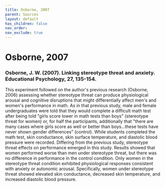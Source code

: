 ```yaml
---
title: Osborne, 2007
parent: Sources
layout: default
has_children: false
nav_order: 
nav_exclude: true
---
```


# Osborne, 2007

### Osborne, J. W. (2007). Linking stereotype threat and anxiety. Educational Psychology, 27, 135-154.

This experiment followed on the author's previous research (Osborne, 2006) assessing whether stereotype threat can produce physiological arousal and cognitive disruptions that might differentially affect men's and women's performance in math. As in that previous study, male and female undergraduates were told that they would complete a difficult math test after being told "girls score lower in math tests than boys" (stereotype threat for women) or, for half the participants, additionally that "there are many cases where girls score as well or better than boys...these tests have never shown gender differences" (control). While students completed the math test, skin conductance, skin surface temperature, and diastolic blood pressure were recorded. Differing from the previous study, stereotype threat effects on performance emerged in this study. Results showed that women performed worse than men under stereotype threat, but there was no difference in performance in the control condition. Only women in the stereotype threat condition exhibited physiological responses consistent with anxiety or autonomic arousal. Specifically, women under stereotype threat showed elevated skin conductance, decreased skin temperature, and increased diastolic blood pressure.

